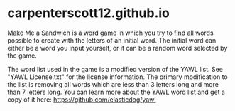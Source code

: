 # carpenterscott12.github.io

Make Me a Sandwich is a word game in which you try to find all words possible to create with the letters of an initial word. The initial word can either be a word you input yourself, or it can be a random word selected by the game. 

The word list used in the game is a modified version of the YAWL list. See "YAWL License.txt" for the license information. The primary modification to the list is removing all words which are less than 3 letters long and more than 7 letters long. You can learn more about the YAWL word list and get a copy of it here: https://github.com/elasticdog/yawl
